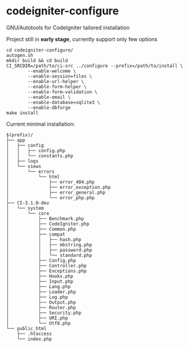 # codeigniter-configure
GNU/Autotools for CodeIgniter tailored installation

Project still in **early stage**, currently support only few options

    cd codeigniter-configure/
    autogen.sh
    mkdir build && cd build
    CI_SRCDIR=/path/to/ci-src ../configure --prefix=/path/to/install \
            --enable-welcome \
            --enable-session=files \
            --enable-url-helper \
            --enable-form-helper \
            --enable-form-validation \
            --enable-email \
            --enable-database=sqlite3 \
            --enable-dbforge
    make install

Current minimal installation:

    $(prefix)/
    ├── app
    │   ├── config
    │   │   ├── config.php
    │   │   └── constants.php
    │   ├── logs
    │   └── views
    │       └── errors
    │           └── html
    │               ├── error_404.php
    │               ├── error_exception.php
    │               ├── error_general.php
    │               └── error_php.php
    ├── CI-3.1.0-dev
    │   └── system
    │       └── core
    │           ├── Benchmark.php
    │           ├── CodeIgniter.php
    │           ├── Common.php
    │           ├── compat
    │           │   ├── hash.php
    │           │   ├── mbstring.php
    │           │   ├── password.php
    │           │   └── standard.php
    │           ├── Config.php
    │           ├── Controller.php
    │           ├── Exceptions.php
    │           ├── Hooks.php
    │           ├── Input.php
    │           ├── Lang.php
    │           ├── Loader.php
    │           ├── Log.php
    │           ├── Output.php
    │           ├── Router.php
    │           ├── Security.php
    │           ├── URI.php
    │           └── Utf8.php
    └── public_html
        ├── .htaccess
        └── index.php
